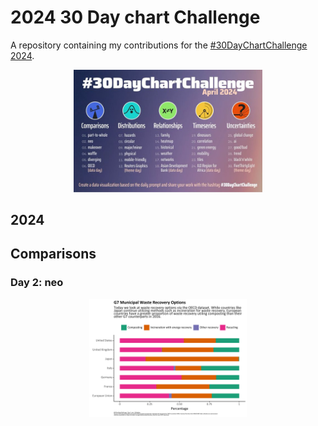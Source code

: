 # 2024 30 Day chart Challenge

A repository containing my contributions for the [#30DayChartChallenge 2024](https://30daychartchallenge.org/).

<p align="center">
<img src="2024_prompts.jpg?raw=true" width=60%>
</p>

## 2024
## Comparisons

### Day 2: neo
<p align="center">
  <img src="plots/02_neo.png?raw=true" width=50%>
</p>
